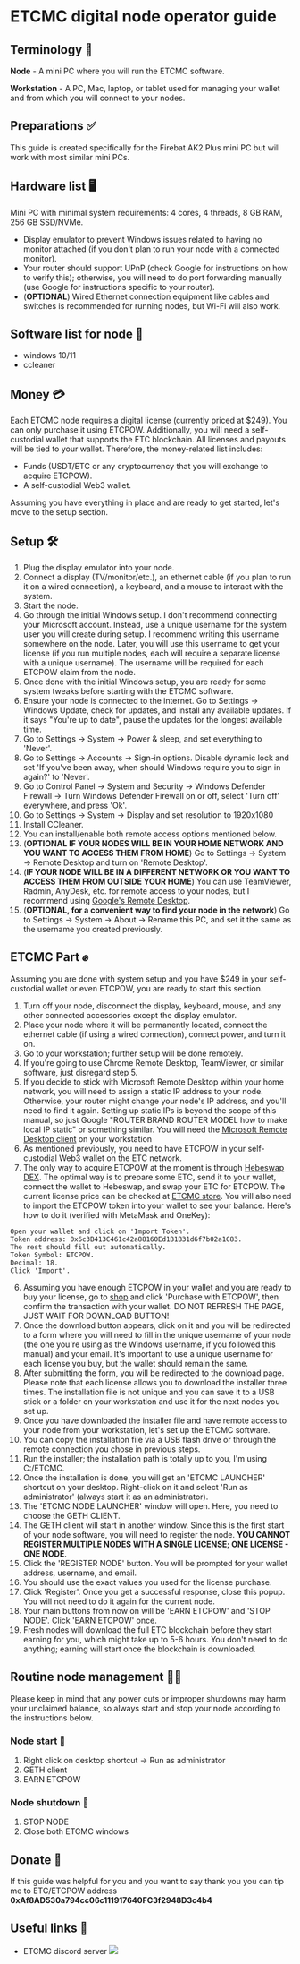# ETCMC digital node operator guide

## Terminology 📓
**Node** - A mini PC where you will run the ETCMC software.

**Workstation** - A PC, Mac, laptop, or tablet used for managing your wallet and from which you will connect to your nodes.

## Preparations ✅

This guide is created specifically for the Firebat AK2 Plus mini PC but will work with most similar mini PCs.

## Hardware list 🖥

 Mini PC with minimal system requirements: 4 cores, 4 threads, 8 GB RAM, 256 GB SSD/NVMe.
- Display emulator to prevent Windows issues related to having no monitor attached (if you don't plan to run your node with a connected monitor).
- Your router should support UPnP (check Google for instructions on how to verify this); otherwise, you will need to do port forwarding manually (use Google for instructions specific to your router).
- (**OPTIONAL**) Wired Ethernet connection equipment like cables and switches is recommended for running nodes, but Wi-Fi will also work.


## Software list for node 📀
- windows 10/11
- ccleaner

## Money 💳
Each ETCMC node requires a digital license (currently priced at $249). You can only purchase it using ETCPOW. Additionally, you will need a self-custodial wallet that supports the ETC blockchain. All licenses and payouts will be tied to your wallet. Therefore, the money-related list includes:
- Funds (USDT/ETC or any cryptocurrency that you will exchange to acquire ETCPOW).
- A self-custodial Web3 wallet.


Assuming you have everything in place and are ready to get started, let's move to the setup section.

## Setup 🛠

1. Plug the display emulator into your node.
2. Connect a display (TV/monitor/etc.), an ethernet cable (if you plan to run it on a wired connection), a keyboard, and a mouse to interact with the system.
3. Start the node.
4. Go through the initial Windows setup. I don't recommend connecting your Microsoft account. Instead, use a unique username for the system user you will create during setup. I recommend writing this username somewhere on the node. Later, you will use this username to get your license (if you run multiple nodes, each will require a separate license with a unique username). The username will be required for each ETCPOW claim from the node.
5. Once done with the initial Windows setup, you are ready for some system tweaks before starting with the ETCMC software.
6. Ensure your node is connected to the internet. Go to Settings -> Windows Update, check for updates, and install any available updates. If it says "You're up to date", pause the updates for the longest available time.
7. Go to Settings -> System -> Power & sleep, and set everything to 'Never'.
8. Go to Settings -> Accounts -> Sign-in options. Disable dynamic lock and set 'If you've been away, when should Windows require you to sign in again?' to 'Never'.
9. Go to Control Panel -> System and Security -> Windows Defender Firewall -> Turn Windows Defender Firewall on or off, select 'Turn off' everywhere, and press 'Ok'.
10. Go to Settings -> System -> Display and set resolution to 1920x1080
11. Install CCleaner.
12. You can install/enable both remote access options mentioned below.
13. (**OPTIONAL IF YOUR NODES WILL BE IN YOUR HOME NETWORK AND YOU WANT TO ACCESS THEM FROM HOME**) Go to Settings -> System -> Remote Desktop and turn on 'Remote Desktop'.
14. (**IF YOUR NODE WILL BE IN A DIFFERENT NETWORK OR YOU WANT TO ACCESS THEM FROM OUTSIDE YOUR HOME**) You can use TeamViewer, Radmin, AnyDesk, etc. for remote access to your nodes, but I recommend using [Google's Remote Desktop](https://remotedesktop.google.com/).
15. (**OPTIONAL, for a convenient way to find your node in the network**) Go to Settings -> System -> About -> Rename this PC, and set it the same as the username you created previously.

## ETCMC Part ✊
Assuming you are done with system setup and you have $249 in your self-custodial wallet or even ETCPOW, you are ready to start this section.

1. Turn off your node, disconnect the display, keyboard, mouse, and any other connected accessories except the display emulator.
2. Place your node where it will be permanently located, connect the ethernet cable (if using a wired connection), connect power, and turn it on.
3. Go to your workstation; further setup will be done remotely.
4. If you're going to use Chrome Remote Desktop, TeamViewer, or similar software, just disregard step 5.
5. If you decide to stick with Microsoft Remote Desktop within your home network, you will need to assign a static IP address to your node. Otherwise, your router might change your node's IP address, and you'll need to find it again. Setting up static IPs is beyond the scope of this manual, so just Google "ROUTER BRAND ROUTER MODEL how to make local IP static" or something similar. You will need the [Microsoft Remote Desktop client](https://learn.microsoft.com/en-us/windows-server/remote/remote-desktop-services/clients/remote-desktop-clients) on your workstation
6. As mentioned previously, you need to have ETCPOW in your self-custodial Web3 wallet on the ETC network.
7. The only way to acquire ETCPOW at the moment is through [Hebeswap DEX](https://hebeswap.com/). The optimal way is to prepare some ETC, send it to your wallet, connect the wallet to Hebeswap, and swap your ETC for ETCPOW. The current license price can be checked at [ETCMC store](https://etcpow-store-c33d80.netlify.app/). You will also need to import the ETCPOW token into your wallet to see your balance. Here's how to do it (verified with MetaMask and OneKey):
```
Open your wallet and click on 'Import Token'.
Token address: 0x6c3B413C461c42a88160Ed1B1B31d6f7b02a1C83.
The rest should fill out automatically.
Token Symbol: ETCPOW.
Decimal: 18.
Click 'Import'.
````
6. Assuming you have enough ETCPOW in your wallet and you are ready to buy your license, go to [shop](https://etcpow-store-c33d80.netlify.app/) and click 'Purchase with ETCPOW', then confirm the transaction with your wallet. DO NOT REFRESH THE PAGE, JUST WAIT FOR DOWNLOAD BUTTON!
7. Once the download button appears, click on it and you will be redirected to a form where you will need to fill in the unique username of your node (the one you're using as the Windows username, if you followed this manual) and your email. It's important to use a unique username for each license you buy, but the wallet should remain the same.
8. After submitting the form, you will be redirected to the download page. Please note that each license allows you to download the installer three times. The installation file is not unique and you can save it to a USB stick or a folder on your workstation and use it for the next nodes you set up.
9. Once you have downloaded the installer file and have remote access to your node from your workstation, let's set up the ETCMC software.
10. You can copy the installation file via a USB flash drive or through the remote connection you chose in previous steps.
11. Run the installer; the installation path is totally up to you, I'm using C:/ETCMC.
12. Once the installation is done, you will get an 'ETCMC LAUNCHER' shortcut on your desktop. Right-click on it and select 'Run as administrator' (always start it as an administrator).
13. The 'ETCMC NODE LAUNCHER' window will open. Here, you need to choose the GETH CLIENT.
14. The GETH client will start in another window. Since this is the first start of your node software, you will need to register the node. **YOU CANNOT REGISTER MULTIPLE NODES WITH A SINGLE LICENSE; ONE LICENSE - ONE NODE**.
15. Click the 'REGISTER NODE' button. You will be prompted for your wallet address, username, and email.
16. You should use the exact values you used for the license purchase.
17. Click 'Register'. Once you get a successful response, close this popup. You will not need to do it again for the current node.
18. Your main buttons from now on will be 'EARN ETCPOW' and 'STOP NODE'. Click 'EARN ETCPOW' once.
19. Fresh nodes will download the full ETC blockchain before they start earning for you, which might take up to 5-6 hours. You don't need to do anything; earning will start once the blockchain is downloaded.

## Routine node management 👷‍♂️

Please keep in mind that any power cuts or improper shutdowns may harm your unclaimed balance, so always start and stop your node according to the instructions below.

### Node start 🏁
1. Right click on desktop shortcut -> Run as administrator
2. GETH client
3. EARN ETCPOW

### Node shutdown 🛑
1. STOP NODE
2. Close both ETCMC windows



## Donate 💸

If this guide was helpful for you and you want to say thank you you can tip me to
ETC/ETCPOW address **0xAf8AD530a794cc06c111917640FC3f2948D3c4b4**

## Useful links 🔗
- ETCMC discord server [![](https://dcbadge.vercel.app/api/server/etcmc)](https://discord.com/invite/etcmc)
